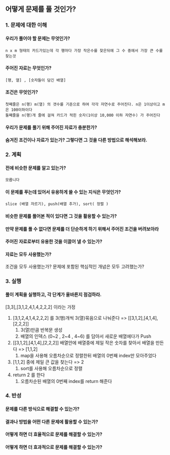 ## 어떻게 문제를 풀 것인가?
### 1. 문제에 대한 이해
#### 우리가 풀어야 할 문제는 무엇인가?
    n x m 형태의 카드가있는데 각 행마다 가장 작은수를 찾은뒤에 그 수 중에서 가장 큰 수를 찾는것
#### 주어진 자료는 무엇인가?
    [행, 열] , [숫자들이 담긴 배열]
#### 조건은 무엇인가?
    첫째줄은 n(행) m(열) 의 갯수를 기준으로 하여 각각 자연수로 주어진다. n은 1이상이고 m은 100이하이다
    둘째줄을 n(행)개 줄에 걸쳐 카드가 적힌 숫자(1이상 10,000 이하 자연수) 가 주어진다
#### 우리가 문제를 풀기 위해 주어진 자료가 충분한가?
#### 숨겨진 조건이나 자료가 있는가? 그렇다면 그 것을 다른 방법으로 해석해보라.

### 2. 계획
#### 전에 비슷한 문제를 알고 있는가?
    모릅니다
#### 이 문제를 푸는데 있어서 유용하게 쓸 수 있는 지식은 무엇인가?
    slice (배열 자르기), push(배열 추가), sort( 정렬 )
#### 비슷한 문제를 풀어본 적이 있다면 그 것을 활용할 수 있는가?
#### 만약 문제를 풀 수 없다면 문제를 더 단순하게 하기 위해서 주어진 조건을 버려보아라
#### 주어진 자료로부터 유용한 것을 이끌어 낼 수 있는가?
#### 자료는 모두 사용했는가?

조건을 모두 사용했는가?
문제에 포함된 핵심적인 개념은 모두 고려했는가?

### 3. 실행
#### 풀이 계획을 실행하고, 각 단계가 올바른지 점검하라.
[3,3],[3,1,2,4,1,4,2,2,2] 이라는 가정

1. [3,1,2,4,1,4,2,2,2] 를 3(행)개씩 3(열)묶음으로 나눠준다 => [[3,1,2],[4,1,4],[2,2,2]]
    1. 3(열)만큼 반복문 생성
    2. 배열의 인덱스 (0~2 , 2~4 , 4~6) 를 담아서 새로운 배열에다가 Push
2. [[3,1,2],[4,1,4],[2,2,2]] 배열안에 배열중에 제일 작은 숫자를 찾아서 배열을 만든다 => [1,1,2]
    1. map을 사용해 오름차순으로 정렬한뒤 배열의 0번째 index만 모아주었다
3. [1,1,2] 중에 제일 큰 값을 찾는다 => 2
    1. sort를 사용해 오름차순으로 정렬
4. return 2 를 한다
    1. 오름차순된 배열의 0번째 index를 return 해준다

### 4. 반성
#### 문제를 다른 방식으로 해결할 수 있는가?
#### 결과나 방법을 어떤 다른 문제에 활용할 수 있는가?
#### 어떻게 하면 더 효율적으로 문제를 해결할 수 있는가?
#### 어떻게 하면 더 효과적으로 문제를 해결할 수 있는가?